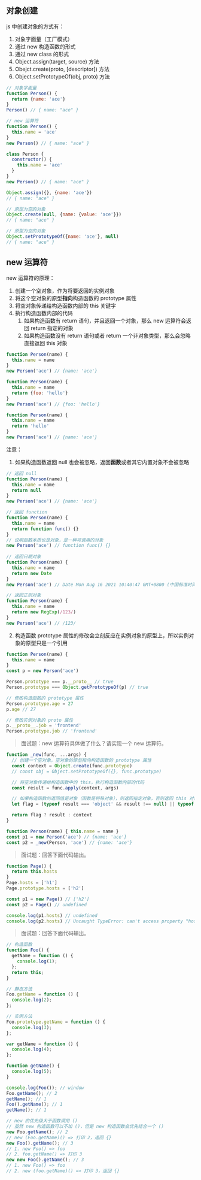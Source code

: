 ## 对象创建

js 中创建对象的方式有：

1. 对象字面量（工厂模式）
2. 通过 new 构造函数的形式
3. 通过 new class 的形式
4. Object.assign(target, source) 方法
5. Obejct.create(proto, [descriptor]) 方法
6. Object.setPrototypeOf(obj, proto) 方法

```js
// 对象字面量
function Person() {
  return {name: 'ace'}
}
Person() // { name: "ace" }

// new 运算符
function Person() {
  this.name = 'ace'
}
new Person() // { name: "ace" }

class Person {
  constructor() {
    this.name = 'ace'
  }
}
new Person() // { name: "ace" }

Object.assign({}, {name: 'ace'})
// { name: "ace" }

// 原型为空的对象
Object.create(null, {name: {value: 'ace'}})
// { name: "ace" }

// 原型为空的对象
Object.setPrototypeOf({name: 'ace'}, null)
// { name: "ace" }
```

## new 运算符

new 运算符的原理：

1. 创建一个空对象，作为将要返回的实例对象
2. 将这个空对象的原型**指向**构造函数的 prototype 属性
3. 将空对象传递给构造函数内部的 this 关键字
4. 执行构造函数内部的代码
   1. 如果构造函数有 return 语句，并且返回一个对象，那么 new 运算符会返回 return 指定的对象
   2. 如果构造函数没有 return 语句或者 return 一个非对象类型，那么会忽略直接返回 this 对象

```js
function Person(name) {
  this.name = name
}
new Person('ace') // {name: 'ace'}

function Person(name) {
  this.name = name
  return {foo: 'hello'}
}
new Person('ace') // {foo: 'hello'}

function Person(name) {
  this.name = name
  return 'hello'
}
new Person('ace') // {name: 'ace'}
```

注意：

1. 如果构造函数返回 null 也会被忽略，返回**函数**或者其它内置对象不会被忽略

```js
// 返回 null
function Person(name) {
  this.name = name
  return null
}
new Person('ace') // {name: 'ace'}

// 返回 function
function Person(name) {
  this.name = name
  return function func() {}
}
// 说明函数本质也是对象，是一种可调用的对象
new Person('ace') // function func() {}
	
// 返回日期对象
function Person(name) {
  this.name = name
  return new Date
}
new Person('ace') // Date Mon Aug 16 2021 10:40:47 GMT+0800 (中国标准时间)

// 返回正则对象
function Person(name) {
  this.name = name
  return new RegExp(/123/)
}
new Person('ace') // /123/
```

2. 构造函数 prototype 属性的修改会立刻反应在实例对象的原型上，所以实例对象的原型只是一个引用

```js
function Person(name) {
  this.name = name
}
const p = new Person('ace')

Person.prototype === p.__proto__ // true
Person.prototype === Object.getPrototypeOf(p) // true

// 修改构造函数的 prototype 属性
Person.prototype.age = 27
p.age // 27

// 修改实例对象的 proto 属性
p.__proto__.job = 'frontend'
Person.prototype.job // 'frontend'
```

> 面试题：new 运算符具体做了什么？请实现一个 new 运算符。

```js
function _new(func, ...args) {
  // 创建一个空对象，空对象的原型指向构造函数的 prototype 属性
  const context = Object.create(func.prototype)
  // const obj = Object.setPrototypeOf({}, func.prototype)

  // 将空对象传递给构造函数中的 this，执行构造函数内部的代码
  const result = func.apply(context, args)

  // 如果构造函数的返回值是对象（函数是特殊对象），则返回指定对象，否则返回 this 对象
  let flag = (typeof result === 'object' && result !== null) || typeof result === 'function'

  return flag ? result : context
}

function Person(name) { this.name = name }
const p1 = new Person('ace') // {name: 'ace'}
const p2 = _new(Person, 'ace') // {name: 'ace'}
```

> 面试题：回答下面代码输出。

```js
function Page() {
  return this.hosts
}
Page.hosts = ['h1']
Page.prototype.hosts = ['h2']

const p1 = new Page() // ['h2']
const p2 = Page() // undefined

console.log(p1.hosts) // undefined
console.log(p2.hosts) // Uncaught TypeError: can't access property "hosts", p2 is undefined
```

> 面试题：回答下面代码输出。

```js
// 构造函数
function Foo() {
  getName = function () {
    console.log(1);
  };
  return this;
}

// 静态方法
Foo.getName = function () {
  console.log(2);
};

// 实例方法
Foo.prototype.getName = function () {
  console.log(3);
};

var getName = function () {
  console.log(4);
};

function getName() {
  console.log(5);
}

console.log(Foo()); // window
Foo.getName(); // 2
getName(); // 1
Foo().getName(); // 1
getName(); // 1

// new 的优先级大于函数调用 ()
// 虽然 new 构造函数可以不加 ()，但是 new 构造函数会优先结合一个 ()
new Foo.getName(); // 2
// new (Foo.getName)() => 打印 2，返回 {}
new Foo().getName(); // 3
// 1. new Foo() => foo
// 2. foo.getName() => 打印 3
new new Foo().getName(); // 3
// 1. new Foo() => foo
// 2. new (foo.getName)() => 打印 3，返回 {}
```


